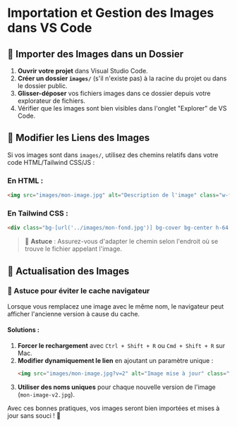# Importation et Gestion des Images dans VS Code

## 📂 Importer des Images dans un Dossier

1. **Ouvrir votre projet** dans Visual Studio Code.
2. **Créer un dossier `images/`** (s'il n'existe pas) à la racine du projet ou dans le dossier public.
3. **Glisser-déposer** vos fichiers images dans ce dossier depuis votre explorateur de fichiers.
4. Vérifier que les images sont bien visibles dans l'onglet "Explorer" de VS Code.

## 🔗 Modifier les Liens des Images

Si vos images sont dans `images/`, utilisez des chemins relatifs dans votre code HTML/Tailwind CSS/JS :

### En HTML :
```html
<img src="images/mon-image.jpg" alt="Description de l'image" class="w-full h-auto">
```

### En Tailwind CSS :
```html
<div class="bg-[url('../images/mon-fond.jpg')] bg-cover bg-center h-64 w-full"></div>
```
> 📌 **Astuce** : Assurez-vous d'adapter le chemin selon l'endroit où se trouve le fichier appelant l'image.

## 🔄 Actualisation des Images

### 🚀 Astuce pour éviter le cache navigateur
Lorsque vous remplacez une image avec le même nom, le navigateur peut afficher l'ancienne version à cause du cache.

#### Solutions :
1. **Forcer le rechargement** avec `Ctrl + Shift + R` ou `Cmd + Shift + R` sur Mac.
2. **Modifier dynamiquement le lien** en ajoutant un paramètre unique :
   ```html
   <img src="images/mon-image.jpg?v=2" alt="Image mise à jour" class="w-full h-auto">
   ```
3. **Utiliser des noms uniques** pour chaque nouvelle version de l'image (`mon-image-v2.jpg`).

Avec ces bonnes pratiques, vos images seront bien importées et mises à jour sans souci ! 🚀

